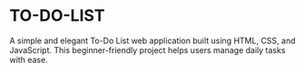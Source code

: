 # TO-DO-LIST
A simple and elegant To-Do List web application built using HTML, CSS, and JavaScript. This beginner-friendly project helps users manage daily tasks with ease.
